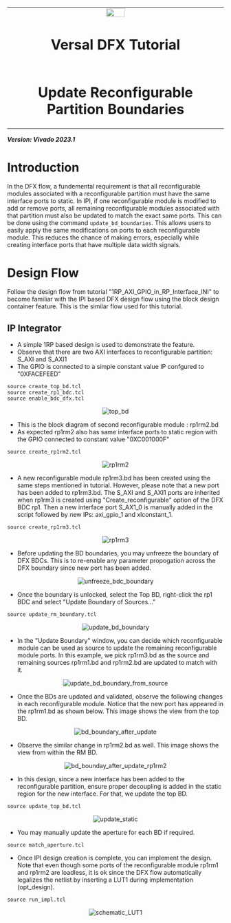 ﻿<table>
 <tr>
   <td align="center"><img src="https://github.com/Xilinx/Image-Collateral/blob/main/xilinx-logo.png?raw=true" width="30%"/><h1>Versal DFX Tutorial</h1>
   </td>
 </tr>
 <tr>
 <td align="center"><h1>Update Reconfigurable Partition Boundaries</h1>
 </td>
 </tr>
</table>
<b><i>Version: Vivado 2023.1</b></i><p>

# Introduction

In the DFX flow, a fundemental requirement is that all reconfigurable modules associated with a reconfigurable partition must have the same interface ports to static. In IPI, if one reconfigurable module is modified to add or remove ports, all remaining reconfigurable modules associated with that partition must also be updated to match the exact same ports. This can be done using the command <code>update_bd_boundaries</code>. This allows users to easily apply the same modifications on ports to each reconfigurable module. This reduces the chance of making errors, especially while creating interface ports that have multiple data width signals.

# Design Flow

Follow the design flow from tutorial "1RP_AXI_GPIO_in_RP_Interface_INI" to become familiar with the IPI based DFX design flow using the block design container feature. This is the similar flow used for this tutorial.

## IP Integrator
- A simple 1RP based design is used to demonstrate the feature.
- Observe that there are two AXI interfaces to reconfigurable partition: S_AXI and S_AXI1
- The GPIO is connected to a simple constant value IP confgured to "0XFACEFEED"
```
source create_top_bd.tcl
source create_rp1_bdc.tcl
source enable_bdc_dfx.tcl
```

<p align="center">
  <img src="./images/top_bd.png?raw=true" alt="top_bd"/>
</p>

- This is the block diagram of second reconfigurable module : rp1rm2.bd
- As expected rp1rm2 also has same interface ports to static region with the GPIO connected to constant value "0XC001000F"

```
source create_rp1rm2.tcl
```

<p align="center">
  <img src="./images/rp1rm2.png?raw=true" alt="rp1rm2"/>
</p>

- A new reconfigurable module rp1rm3.bd has been created using the same steps mentioned in tutorial. However, please note that a new port has been added to rp1rm3.bd. The S_AXI and S_AXI1 ports are inherited when rp1rm3 is created using "Create_reconfigurable" option of the DFX BDC rp1. Then a new interface port S_AX1_0 is manually added in the script followed by new IPs: axi_gpio_1 and xlconstant_1.

```
source create_rp1rm3.tcl
```

<p align="center">
  <img src="./images/rp1rm3.png?raw=true" alt="rp1rm3"/>
</p>

- Before updating the BD boundaries, you may unfreeze the boundary of DFX BDCs. This is to re-enable any parameter propogation across the DFX boundary since new port has been added.

<p align="center">
  <img src="./images/unfreeze_bdc_boundary.png?raw=true" alt="unfreeze_bdc_boundary"/>
</p>

- Once the boundary is unlocked, select the Top BD, right-click the rp1 BDC and select "Update Boundary of Sources..."

```
source update_rm_boundary.tcl
```

<p align="center">
  <img src="./images/update_bd_boundary.png?raw=true" alt="update_bd_boundary"/>
</p>

- In the "Update Boundary" window, you can decide which reconfigurable module can be used as source to update the remaining reconfigurable module ports. In this example, we pick rp1rm3.bd as the source and remaining sources rp1rm1.bd and rp1rm2.bd are updated to match with it.

<p align="center">
  <img src="./images/update_bd_boundary_from_source.png?raw=true" alt="update_bd_boundary_from_source"/>
</p>

- Once the BDs are updated and validated, observe the following changes in each reconfigurable module. Notice that the new port has appeared in the rp1rm1.bd as shown below. This image shows the view from the top BD.

<p align="center">
  <img src="./images/bd_bounday_after_update.png?raw=true" alt="bd_boundary_after_update"/>
</p>

- Observe the similar change in rp1rm2.bd as well. This image shows the view from within the RM BD.

<p align="center">
  <img src="./images/bd_bounday_after_update_rp1rm2.png?raw=true" alt="bd_bounday_after_update_rp1rm2"/>
</p>

- In this design, since a new interface has been added to the reconfigurable partition, ensure proper decoupling is added in the static region for the new interface. For that, we update the top BD.

```
source update_top_bd.tcl
```

<p align="center">
  <img src="./images/update_static.png?raw=true" alt="update_static"/>
</p>

- You may manually update the aperture for each BD if required.
```
source match_aperture.tcl
```

- Once IPI design creation is complete, you can implement the design. Note that even though some ports of the reconfigurable module rp1rm1 and rp1rm2 are loadless, it is ok since the DFX flow automatically legalizes the netlist by inserting a LUT1 during implementation (opt_design).

```
source run_impl.tcl
```

<p align="center">
  <img src="./images/schematic_LUT1.png?raw=true" alt="schematic_LUT1"/>
</p>
